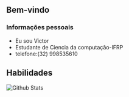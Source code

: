 ## Bem-vindo
### Informações pessoais
<ul>
  <li>Eu sou Victor
  <li>Estudante de Ciencia da computação-IFRP</li>
  <li>telefone:(32) 998535610</li>
</ul>

## Habilidades





<img
        align="left"
        src="https://github-readme-stats.vercel.app/api/top-langs/?username=victorlak&theme=dark&hide_border=false&include_all_commits=true&count_private=true&layout=compact"
        alt="Github Stats"
      />
